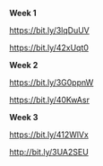 **Week 1** 

https://bit.ly/3lqDuUV

https://bit.ly/42xUqt0

**Week 2**

https://bit.ly/3G0ppnW

https://bit.ly/40KwAsr

**Week 3**

https://bit.ly/412WlVx

http://bit.ly/3UA2SEU

